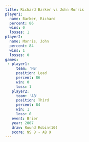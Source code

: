 ```yaml
---
title: Richard Barker vs John Morris
player1:               
  name: Barker, Richard
  percent: 86          
  wins: 0              
  losses: 1            
player2:               
  name: Morris, John   
  percent: 84          
  wins: 1              
  losses: 0            
games:
 - player1:        
     team: 'NS'    
     position: Lead
     percent: 86   
     win: 0        
     loss: 1       
   player2:         
     team: 'AB'     
     position: Third
     percent: 84    
     win: 1         
     loss: 0        
   event: Brier         
   year: 2007           
   draw: Round Robin(10)
   score: NS 8 - AB 9   
---
```

